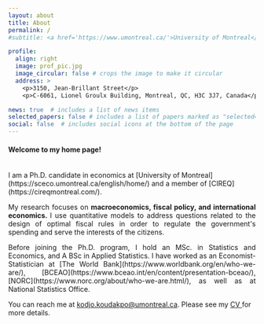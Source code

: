 ```yaml
---
layout: about
title: About
permalink: /
#subtitle: <a href='https://www.umontreal.ca/'>University of Montreal</a>

profile:
  align: right
  image: prof_pic.jpg
  image_circular: false # crops the image to make it circular
  address: >
    <p>3150, Jean-Brillant Street</p>
    <p>C-6061, Lionel Groulx Building, Montreal, QC, H3C 3J7, Canada</p>

news: true  # includes a list of news items
selected_papers: false # includes a list of papers marked as "selected={true}"
social: false  # includes social icons at the bottom of the page
---
```




<h4>Welcome to my home page!</h4>  
 <!-- <br/> est pour inserer une ligne vide -->
<br/>
I am a Ph.D. candidate in economics at  [University of Montreal](https://sceco.umontreal.ca/english/home/) and  a member of [CIREQ](https://cireqmontreal.com/). 


<p align="justify">My research focuses on <strong> macroeconomics, fiscal policy, and international economics. </strong> I use quantitative models to address questions related to the design of optimal fiscal rules  in order to regulate the government's spending and serve the interests of the citizens.   </p>


<p align="justify"> Before joining the Ph.D. program, I hold an MSc. in Statistics and Economics, and A BSc in Applied Statistics. I have worked as an Economist-Statistician at  [The World Bank](https://www.worldbank.org/en/who-we-are/), [BCEAO](https://www.bceao.int/en/content/presentation-bceao/), [NORC](https://www.norc.org/about/who-we-are.html/), as well as at National Statistics Office.</p>

<p>
You can reach me at  <a href="mailto:%20kodjo.koudakpo@umontreal.ca"> kodjo.koudakpo@umontreal.ca</a>. Please see my <a href= "/assets/pdf/CV_KOUDAKPO.pdf"> CV </a> for more details. </p>



<!-- Put your address / P.O. box / other info right below your picture. You can also disable any of these elements by editing the `profile` property of the YAML header of your `_pages/about.md`. Edit `_bibliography/papers.bib` and Jekyll will render your [publications page](/al-folio/publications/) automatically. -->


<!-- Link to your social media connections, too. This theme is set up to use [Font Awesome icons](http://fortawesome.github.io/Font-Awesome/) and [Academicons](https://jpswalsh.github.io/academicons/), like the ones below. Add your Facebook, Twitter, LinkedIn, Google Scholar, or just disable all of them. -->


 
